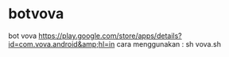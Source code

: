 # botvova
bot vova https://play.google.com/store/apps/details?id=com.vova.android&amp;hl=in
cara menggunakan : sh vova.sh

